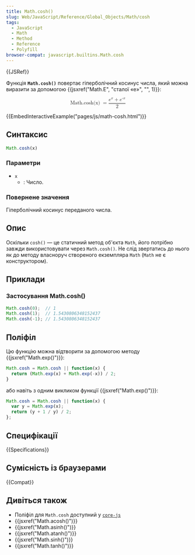 ```yaml
---
title: Math.cosh()
slug: Web/JavaScript/Reference/Global_Objects/Math/cosh
tags:
  - JavaScript
  - Math
  - Method
  - Reference
  - Polyfill
browser-compat: javascript.builtins.Math.cosh
---
```

{{JSRef}}

Функція **`Math.cosh()`** повертає гіперболічний косинус числа, який можна виразити за допомогою {{jsxref("Math.E", "сталої «e»", "", 1)}}:

<math display="block"><semantics><mrow><mstyle mathvariant="monospace"><mo lspace="0em" rspace="thinmathspace">Math.cosh(x)</mo>
</mstyle><mo>=</mo>
<mfrac><mrow><msup><mi>e</mi>
<mi>x</mi>
</msup><mo>+</mo>
<msup><mi>e</mi>
<mrow><mo>-</mo>
<mi>x</mi>
</mrow></msup></mrow><mn>2</mn>
</mfrac></mrow><annotation encoding="TeX">\mathtt{\operatorname{Math.cosh(x)}} = \frac{e^x +
e^{-x}}{2}</annotation></semantics></math>

{{EmbedInteractiveExample("pages/js/math-cosh.html")}}

## Синтаксис

```js
Math.cosh(x)
```

### Параметри

- `x`
  - : Число.

### Повернене значення

Гіперболічний косинус переданого числа.

## Опис

Оскільки `cosh()` — це статичний метод об'єкта `Math`, його потрібно завжди використовувати через `Math.cosh()`. Не слід звертатись до нього як до методу власноруч створеного екземпляра `Math` (`Math` не є конструктором).

## Приклади

### Застосування Math.cosh()

```js
Math.cosh(0);  // 1
Math.cosh(1);  // 1.5430806348152437
Math.cosh(-1); // 1.5430806348152437
```

## Поліфіл

Цю функцію можна відтворити за допомогою методу {{jsxref("Math.exp()")}}:

```js
Math.cosh = Math.cosh || function(x) {
  return (Math.exp(x) + Math.exp(-x)) / 2;
}
```

або навіть з одним викликом функції {{jsxref("Math.exp()")}}:

```js
Math.cosh = Math.cosh || function(x) {
  var y = Math.exp(x);
  return (y + 1 / y) / 2;
};
```

## Специфікації

{{Specifications}}

## Сумісність із браузерами

{{Compat}}

## Дивіться також

- Поліфіл для `Math.cosh` доступний у [`core-js`](https://github.com/zloirock/core-js#ecmascript-math)
- {{jsxref("Math.acosh()")}}
- {{jsxref("Math.asinh()")}}
- {{jsxref("Math.atanh()")}}
- {{jsxref("Math.sinh()")}}
- {{jsxref("Math.tanh()")}}
